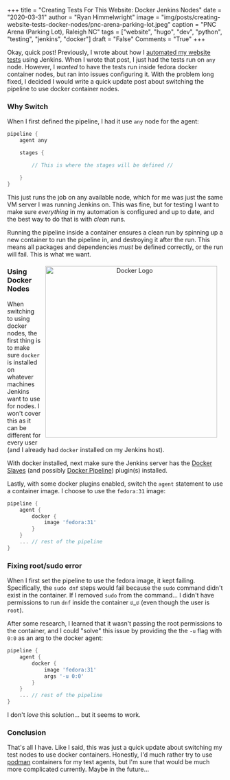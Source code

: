 +++
title  = "Creating Tests For This Website: Docker Jenkins Nodes"
date   = "2020-03-31"
author = "Ryan Himmelwright"
image  = "img/posts/creating-website-tests-docker-nodes/pnc-arena-parking-lot.jpeg"
caption = "PNC Arena (Parking Lot), Raleigh NC"
tags   = ["website", "hugo", "dev", "python", "testing", "jenkins", "docker"]
draft  = "False"
Comments = "True"
+++

Okay, quick post! Previously, I wrote about how I [automated my website
tests](/post/creating-website-tests-ci/) using Jenkins. When I wrote that post,
I just had the tests run on `any` node. However, I *wanted* to have the tests
run inside fedora docker container nodes, but ran into issues configuring it.
With the problem long fixed, I decided I would write a quick update post about
switching the pipeline to use docker container nodes.

<!--more-->


### Why Switch

When I first defined the pipeline, I had it use `any` node for the agent:

```groovy
pipeline {
    agent any

    stages {

        // This is where the stages will be defined //

    }
}
```

This just runs the job on any available node, which for me was just the same VM
server I was running Jenkins on. This was fine, but for testing I want to make
sure *everything* in my automation is configured and up to date, and the best
way to do that is with *clean* runs.

Running the pipeline inside a container ensures a clean run by spinning up a
new container to run the pipeline in, and destroying it after the run. This
means all packages and dependencies *must* be defined correctly, or the run will
fail. This is what we want.


<center>
<a href="/img/posts/docker-quickstart/docker-logo.png">
<img alt="Docker Logo" src="/img/posts/docker-quickstart/docker-logo.png" style="float: right; max-width: 100%; width:400px; padding: 5px 15px 10px 10px"/></a>
</center>

### Using Docker Nodes

When switching to using docker nodes, the first thing is to make sure `docker`
is installed on whatever machines Jenkins want to use for nodes. I won't cover
this as it can be different for every user (and I already had `docker`
installed on my Jenkins host).

With docker installed, next make sure the Jenkins server has the [Docker
Slaves](https://plugins.jenkins.io/docker-slaves/) (and possibly [Docker
Pipeline](https://plugins.jenkins.io/docker-workflow/)) plugin(s) installed.

Lastly, with some docker plugins enabled, switch the `agent` statement to use a
container image. I choose to use the `fedora:31` image:

```groovy
pipeline {
    agent {
        docker {
            image 'fedora:31'
        }
    }
    ... // rest of the pipeline
}
```


### Fixing root/sudo error

When I first set the pipeline to use the fedora image, it kept
failing. Specifically, the `sudo dnf` steps would fail because the `sudo`
command didn't exist in the container. If I removed `sudo` from the command...
I didn't have permissions to run `dnf` inside the container ಠ_ಠ (even though the
user is `root`).

After some research, I learned that it wasn't passing the root permissions to
the container, and I could "solve" this issue by providing the the `-u` flag
with `0:0` as an arg to the docker agent:

```groovy
pipeline {
    agent {
        docker {
            image 'fedora:31'
            args '-u 0:0'
        }
    }
    ... // rest of the pipeline
}
```

I don't *love* this solution... but it seems to work.

### Conclusion

That's all I have. Like I said, this was just a quick update about switching my
test nodes to use docker containers. Honestly, I'd much rather try to use
[podman](http://podman.io) containers for my test agents, but I'm sure that
would be much more complicated currently. Maybe in the future...
